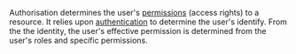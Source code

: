 Authorisation determines the user's [permissions](Permissions) (access rights) to a resource.  It relies upon [authentication](Authentication) to determine the user's identify.  From the the identity, the user's effective permission is determined from the user's roles and specific permissions.
